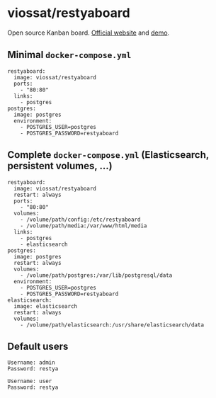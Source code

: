 # viossat/restyaboard

Open source Kanban board.
[Official website](https://restya.com/board) and [demo](https://restya.com/board/demo).

## Minimal `docker-compose.yml`

```
restyaboard:
  image: viossat/restyaboard
  ports:
    - "80:80"
  links:
    - postgres
postgres:
  image: postgres
  environment:
    - POSTGRES_USER=postgres
    - POSTGRES_PASSWORD=restyaboard
```

## Complete `docker-compose.yml` (Elasticsearch, persistent volumes, ...)

```
restyaboard:
  image: viossat/restyaboard
  restart: always
  ports:
    - "80:80"
  volumes:
    - /volume/path/config:/etc/restyaboard
    - /volume/path/media:/var/www/html/media
  links:
    - postgres
    - elasticsearch
postgres:
  image: postgres
  restart: always
  volumes:
    - /volume/path/postgres:/var/lib/postgresql/data
  environment:
    - POSTGRES_USER=postgres
    - POSTGRES_PASSWORD=restyaboard
elasticsearch:
  image: elasticsearch
  restart: always
  volumes:
    - /volume/path/elasticsearch:/usr/share/elasticsearch/data
```

## Default users

```
Username: admin
Password: restya

Username: user
Password: restya
```
